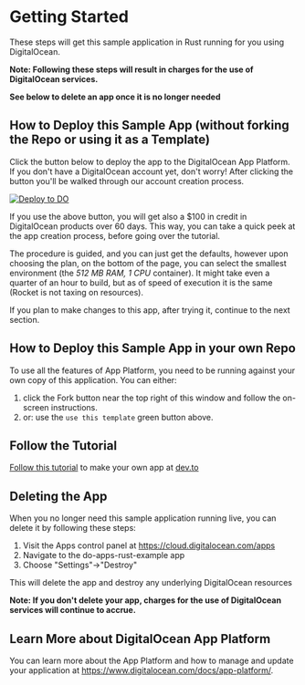 # Getting Started

These steps will get this sample application in Rust running for you using DigitalOcean.

**Note: Following these steps will result in charges for the use of DigitalOcean services.**

**See below to delete an app once it is no longer needed**


## How to Deploy this Sample App (without forking the Repo or using it as a Template)

Click the button below to deploy the app to the DigitalOcean App Platform. If you don't have a DigitalOcean account yet, don't worry! After clicking the button you'll be walked through our account creation process.

 [![Deploy to DO](https://mp-assets1.sfo2.digitaloceanspaces.com/deploy-to-do/do-btn-blue-ghost.svg)](https://cloud.digitalocean.com/apps/new?repo=https://github.com/davidedelpapa/do_apps_rust_example/tree/main&refcode=8080bc0cceab)
 
If you use the above button, you will get also a $100 in credit in DigitalOcean products over 60 days.
This way, you can take a quick peek at the app creation process, before going over the tutorial.

The procedure is guided, and you can just get the defaults, however upon choosing the plan, on the bottom of the page, you can select the smallest environment (the *512 MB RAM, 1 CPU* container). It might take even a quarter of an hour to build, but as of speed of execution it is the same (Rocket is not taxing on resources).

If you plan to make changes to this app, after trying it, continue to the next section.

## How to Deploy this Sample App in your own Repo

To use all the features of App Platform, you need to be running against your own copy of this application. You can either:

1. click the Fork button near the top right of this window and follow the on-screen instructions. 
2. or: use the `use this template` green button above.

## Follow the Tutorial

[Follow this tutorial](https://dev.to/davidedelpapa/digital-ocean-app-platform-hackathon-using-not-natively-supported-platforms-rust-rocket-55og) to make your own app at [dev.to](https://dev.to/davidedelpapa/)

## Deleting the App

When you no longer need this sample application running live, you can delete it by following these steps:
1. Visit the Apps control panel at https://cloud.digitalocean.com/apps
1. Navigate to the do-apps-rust-example app
1. Choose "Settings"->"Destroy"

This will delete the app and destroy any underlying DigitalOcean resources

**Note: If you don't delete your app, charges for the use of DigitalOcean services will continue to accrue.**

## Learn More about DigitalOcean App Platform

You can learn more about the App Platform and how to manage and update your application at https://www.digitalocean.com/docs/app-platform/.
